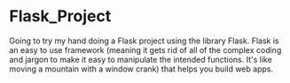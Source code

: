 # Flask_Project

Going to try my hand doing a Flask project using the library Flask. Flask is an easy to use framework (meaning it gets rid of all of the complex coding and jargon to make it easy to manipulate the intended functions. It's like moving a mountain with a window crank) that helps you build web apps. 
